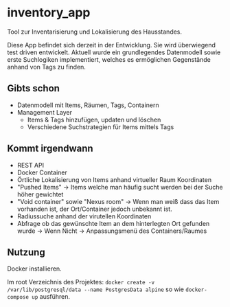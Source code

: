 # inventory_app
Tool zur Inventarisierung und Lokalisierung des Hausstandes.

Diese App befindet sich derzeit in der Entwicklung. Sie wird überwiegend test driven entwickelt. Aktuell wurde ein grundlegendes Datenmodell sowie erste Suchlogiken implementiert, welches es ermöglichen Gegenstände anhand von Tags zu finden.

## Gibts schon
- Datenmodell mit Items, Räumen, Tags, Containern
- Management Layer
  - Items & Tags hinzufügen, updaten und löschen
  - Verschiedene Suchstrategien für Items mittels Tags

## Kommt irgendwann
- REST API
- Docker Container
- Örtliche Lokalisierung von Items anhand virtueller Raum Koordinaten
- "Pushed Items" -> Items welche man häufig sucht werden bei der Suche höher gewichtet
- "Void container" sowie "Nexus room" -> Wenn man weiß dass das Item vorhanden ist, der Ort/Container jedoch unbekannt ist.
- Radiussuche anhand der virutellen Koordinaten
- Abfrage ob das gewünschte Item an dem hinterlegten Ort gefunden wurde -> Wenn Nicht -> Anpassungsmenü des Containers/Raumes

## Nutzung
Docker installieren.

Im root Verzeichnis des Projektes:
`docker create -v /var/lib/postgresql/data --name PostgresData alpine` so wie
`docker-compose up` ausführen.